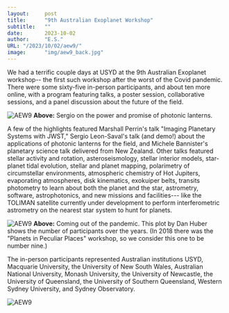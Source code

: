 ```yaml
---
layout:     post 
title:      "9th Australian Exoplanet Workshop"
subtitle:   ""
date:       2023-10-02
author:     "E.S."
URL: "/2023/10/02/aew9/"
image:      "img/aew9_back.jpg"
---
```


We had a terrific couple days at USYD at the 9th Australian Exoplanet workshop-- the first such workshop after the worst of the 
Covid pandemic. There were some sixty-five in-person participants, and about ten more online, with a 
program featuring talks, a poster session, collaborative sessions, and a panel discussion about the future of the field.



![AEW9](/img/IMG_5847.jpeg)
**Above:**
Sergio on the power and promise of photonic lanterns.

A few of the highlights featured Marshall Perrin's talk "Imaging Planetary Systems with JWST," Sergio Leon-Saval's 
talk (and demo!) about the applications of photonic lanterns for the field, and Michele Bannister's planetary science talk 
delivered from New Zealand. Other talks featured stellar activity and rotation, asteroseismology, stellar interior models, star-planet tidal evolution, stellar and planet mapping, 
polarimetry of circumstellar environments, atmospheric chemistry of Hot Jupiters, evaporating atmospheres, disk kinematics, exokuiper belts, 
transits photometry to learn about both the planet and the star, astrometry, software, astrophotonics, and new missions and facilities--- like the TOLIMAN 
satellite currently under development to perform interferometric astrometry on the nearest star system to hunt for planets. 


![AEW9](/img/exopl_workshop_participants.jpg)
**Above:**
Coming out of the pandemic. This plot by Dan Huber shows the number of participants over the years. (In 2018 there was 
the "Planets in Peculiar Places" workshop, so we consider this one to be number nine.)

The in-person participants
represented Australian institutions USYD, Macquarie University, the University of New South Wales, Australian National University,
Monash University, the University of Newcastle, the University of Queensland, 
the University of Southern Queensland, Western Sydney University, and Sydney Observatory.

![AEW9](/img/aew9_parts.jpg)